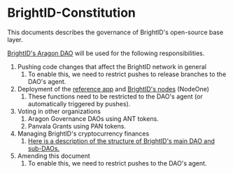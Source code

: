 # BrightID-Constitution
This documents describes the governance of BrightID's open-source base layer.

[BrightID's Aragon DAO](https://mainnet.aragon.org/#/brightid) will be used for the following responsibilities.

1. Pushing code changes that affect the BrightID network in general
    1. To enable this, we need to restrict pushes to release branches to the DAO's agent.
1. Deployment of the [reference app](https://github.com/BrightID/BrightID) and [BrightID's nodes](https://github.com/BrightID/BrightID-Node) (NodeOne)
    1. These functions need to be restricted to the DAO's agent (or automatically triggered by pushes).
1. Voting in other organizations
    1. Aragon Governance DAOs using ANT tokens.
    1. Panvala Grants using PAN tokens.
1. Managing BrightID's cryptocurrency finances
    1. [Here is a description of the structure of BrightID's main DAO and sub-DAOs.](https://docs.google.com/document/d/1F8rrUcrAIsKEVmxvfx8sLf2JyqAmtoAmfssDwZ0b2TM/edit?usp=sharing)
1. Amending this document
    1. To enable this, we need to restrict pushes to the DAO's agent.
